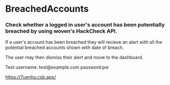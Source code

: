 # BreachedAccounts

<h3>
  Check whether a logged in user's account has been potentially breached by using woven's HackCheck API. </h3>
  
  <p>If a user's account has been breached they will recieve an alert with all the potential breached accounts shown with date of breach. </p>
  <p>The user may then dismiss their alert and move to the dashboard.</p>
  <p>Test username: test@example.com password:pw </p>
  
  https://7uenhu.csb.app/

